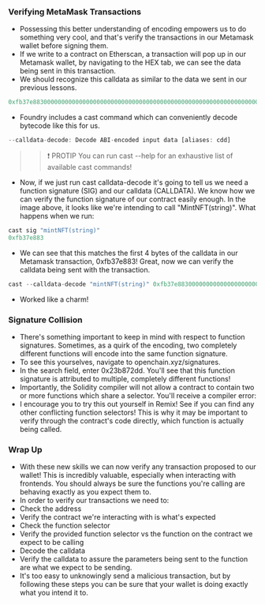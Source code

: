 ### Verifying MetaMask Transactions
- Possessing this better understanding of encoding empowers us to do something very cool, and that's verify the transactions in our Metamask wallet before signing them.
- If we write to a contract on Etherscan, a transaction will pop up in our Metamask wallet, by navigating to the HEX tab, we can see the data being sent in this transaction.
- We should recognize this calldata as similar to the data we sent in our previous lessons.

```js
0xfb37e883000000000000000000000000000000000000000000000000000000000000002000000000000000000000000000000000000000000000000000000000000000076578616d706c6500000000000000000000000000000000000000000000000000
```

- Foundry includes a cast command which can conveniently decode bytecode like this for us.

```js
--calldata-decode: Decode ABI-encoded input data [aliases: cdd]
```

>> ❗ PROTIP You can run cast --help for an exhaustive list of available cast commands!

- Now, if we just run cast calldata-decode it's going to tell us we need a function signature (SIG) and our calldata (CALLDATA). We know how we can verify the function signature of our contract easily enough. In the image above, it looks like we're intending to call "MintNFT(string)". What happens when we run:

```js
cast sig "mintNFT(string)"
0xfb37e883
```

- We can see that this matches the first 4 bytes of the calldata in our Metamask transaction, 0xfb37e883! Great, now we can verify the calldata being sent with the transaction.

```js
cast --calldata-decode "mintNFT(string)" 0xfb37e883000000000000000000000000000000000000000000000000000000000000002000000000000000000000000000000000000000000000000000000000000000076578616d706c6500000000000000000000000000000000000000000000000000
```

- Worked like a charm!

### Signature Collision
- There's something important to keep in mind with respect to function signatures. Sometimes, as a quirk of the encoding, two completely different functions will encode into the same function signature.
- To see this yourselves, navigate to openchain.xyz/signatures.
- In the search field, enter 0x23b872dd. You'll see that this function signature is attributed to multiple, completely different functions!
- Importantly, the Solidity compiler will not allow a contract to contain two or more functions which share a selector. You'll receive a compiler error:
- I encourage you to try this out yourself in Remix! See if you can find any other conflicting function selectors! This is why it may be important to verify through the contract's code directly, which function is actually being called.

### Wrap Up
- With these new skills we can now verify any transaction proposed to our wallet! This is incredibly valuable, especially when interacting with frontends. You should always be sure the functions you're calling are behaving exactly as you expect them to.
- In order to verify our transactions we need to:
- Check the address
- Verify the contract we're interacting with is what's expected
- Check the function selector
- Verify the provided function selector vs the function on the contract we expect to be calling
- Decode the calldata
- Verify the calldata to assure the parameters being sent to the function are what we expect to be sending.
- It's too easy to unknowingly send a malicious transaction, but by following these steps you can be sure that your wallet is doing exactly what you intend it to.
